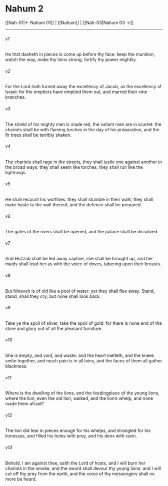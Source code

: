 # Nahum 2

[[Nah-01|← Nahum 01]] | [[Nahum]] | [[Nah-03|Nahum 03 →]]
***

###### v1
He that dasheth in pieces is come up before thy face: keep the munition, watch the way, make thy loins strong, fortify thy power mightily.
###### v2
For the Lord hath turned away the excellency of Jacob, as the excellency of Israel: for the emptiers have emptied them out, and marred their vine branches.
###### v3
The shield of his mighty men is made red, the valiant men are in scarlet: the chariots shall be with flaming torches in the day of his preparation, and the fir trees shall be terribly shaken.
###### v4
The chariots shall rage in the streets, they shall justle one against another in the broad ways: they shall seem like torches, they shall run like the lightnings.
###### v5
He shall recount his worthies: they shall stumble in their walk; they shall make haste to the wall thereof, and the defence shall be prepared.
###### v6
The gates of the rivers shall be opened, and the palace shall be dissolved.
###### v7
And Huzzab shall be led away captive, she shall be brought up, and her maids shall lead her as with the voice of doves, tabering upon their breasts.
###### v8
But Nineveh is of old like a pool of water: yet they shall flee away. Stand, stand, shall they cry; but none shall look back.
###### v9
Take ye the spoil of silver, take the spoil of gold: for there is none end of the store and glory out of all the pleasant furniture.
###### v10
She is empty, and void, and waste: and the heart melteth, and the knees smite together, and much pain is in all loins, and the faces of them all gather blackness.
###### v11
Where is the dwelling of the lions, and the feedingplace of the young lions, where the lion, even the old lion, walked, and the lion’s whelp, and none made them afraid?
###### v12
The lion did tear in pieces enough for his whelps, and strangled for his lionesses, and filled his holes with prey, and his dens with ravin.
###### v13
Behold, I am against thee, saith the Lord of hosts, and I will burn her chariots in the smoke, and the sword shall devour thy young lions: and I will cut off thy prey from the earth, and the voice of thy messengers shall no more be heard. 
